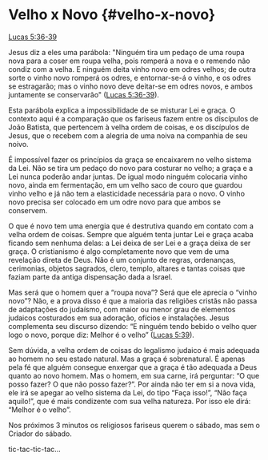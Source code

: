 # **Velho x Novo** {#velho-x-novo}

[Lucas 5:36-39](http://bibliaonline.com.br/acf/lc/5/36-39)

Jesus diz a eles uma parábola: &quot;Ninguém tira um pedaço de uma roupa nova para a coser em roupa velha, pois romperá a nova e o remendo não condiz com a velha. E ninguém deita vinho novo em odres velhos; de outra sorte o vinho novo romperá os odres, e entornar-se-á o vinho, e os odres se estragarão; mas o vinho novo deve deitar-se em odres novos, e ambos juntamente se conservarão&quot; ([Lucas 5:36-39](http://bibliaonline.com.br/acf/lc/5/36-39)).

Esta parábola explica a impossibilidade de se misturar Lei e graça. O contexto aqui é a comparação que os fariseus fazem entre os discípulos de João Batista, que pertencem à velha ordem de coisas, e os discípulos de Jesus, que o recebem com a alegria de uma noiva na companhia de seu noivo.

É impossível fazer os princípios da graça se encaixarem no velho sistema da Lei. Não se tira um pedaço do novo para costurar no velho; a graça e a Lei nunca poderão andar juntas. De igual modo ninguém colocaria vinho novo, ainda em fermentação, em um velho saco de couro que guardou vinho velho e já não tem a elasticidade necessária para o novo. O vinho novo precisa ser colocado em um odre novo para que ambos se conservem.

O que é novo tem uma energia que é destrutiva quando em contato com a velha ordem de coisas. Sempre que alguém tenta juntar Lei e graça acaba ficando sem nenhuma delas: a Lei deixa de ser Lei e a graça deixa de ser graça. O cristianismo é algo completamente novo que vem de uma revelação direta de Deus. Não é um conjunto de regras, ordenanças, cerimonias, objetos sagrados, clero, templo, altares e tantas coisas que faziam parte da antiga dispensação dada a Israel.

Mas será que o homem quer a “roupa nova”? Será que ele aprecia o “vinho novo”? Não, e a prova disso é que a maioria das religiões cristãs não passa de adaptações do judaísmo, com maior ou menor grau de elementos judaicos costurados em sua adoração, ofícios e instalações. Jesus complementa seu discurso dizendo: “E ninguém tendo bebido o velho quer logo o novo, porque diz: Melhor é o velho” ([Lucas 5:39](http://bibliaonline.com.br/acf/lc/5/39)).

Sem dúvida, a velha ordem de coisas do legalismo judaico é mais adequada ao homem no seu estado natural. Mas a graça é sobrenatural. É apenas pela fé que alguém consegue enxergar que a graça é tão adequada a Deus quanto ao novo homem. Mas o homem, em sua carne, irá perguntar: “O que posso fazer? O que não posso fazer?”. Por ainda não ter em si a nova vida, ele irá se apegar ao velho sistema da Lei, do tipo “Faça isso!”, “Não faça aquilo!”, que é mais condizente com sua velha natureza. Por isso ele dirá: “Melhor é o velho”.

Nos próximos 3 minutos os religiosos fariseus querem o sábado, mas sem o Criador do sábado.

tic-tac-tic-tac...